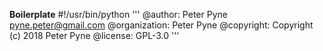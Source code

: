 **Boilerplate**
#!/usr/bin/python
'''
@author: Peter Pyne <pyne.peter@gmail.com>
@organization: Peter Pyne
@copyright: Copyright (c) 2018 Peter Pyne
@license: GPL-3.0
'''

